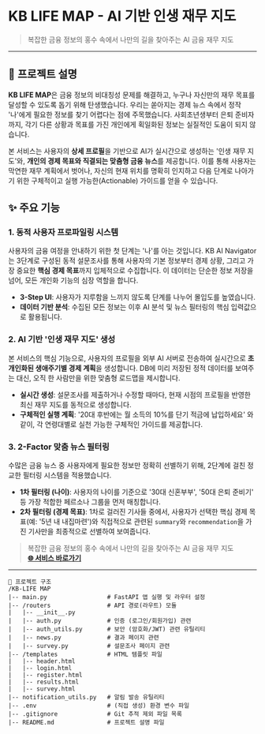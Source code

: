 # KB LIFE MAP - AI 기반 인생 재무 지도

> 복잡한 금융 정보의 홍수 속에서 나만의 길을 찾아주는 AI 금융 재무 지도

---

## 📖 프로젝트 설명

**KB LIFE MAP**은 금융 정보의 비대칭성 문제를 해결하고, 누구나 자신만의 재무 목표를 달성할 수 있도록 돕기 위해 탄생했습니다. 우리는 쏟아지는 경제 뉴스 속에서 정작 '나'에게 필요한 정보를 찾기 어렵다는 점에 주목했습니다. 사회초년생부터 은퇴 준비자까지, 각기 다른 상황과 목표를 가진 개인에게 획일화된 정보는 실질적인 도움이 되지 않습니다.

본 서비스는 사용자의 **상세 프로필**을 기반으로 AI가 실시간으로 생성하는 '인생 재무 지도'와, **개인의 경제 목표와 직결되는 맞춤형 금융 뉴스**를 제공합니다. 이를 통해 사용자는 막연한 재무 계획에서 벗어나, 자신의 현재 위치를 명확히 인지하고 다음 단계로 나아가기 위한 구체적이고 실행 가능한(Actionable) 가이드를 얻을 수 있습니다.

## ✨ 주요 기능

### 1. 동적 사용자 프로파일링 시스템

사용자의 금융 여정을 안내하기 위한 첫 단계는 '나'를 아는 것입니다. KB AI Navigator는 3단계로 구성된 동적 설문조사를 통해 사용자의 기본 정보부터 경제 상황, 그리고 가장 중요한 **핵심 경제 목표**까지 입체적으로 수집합니다. 이 데이터는 단순한 정보 저장을 넘어, 모든 개인화 기능의 심장 역할을 합니다.

* **3-Step UI**: 사용자가 지루함을 느끼지 않도록 단계를 나누어 몰입도를 높였습니다.
* **데이터 기반 분석**: 수집된 모든 정보는 이후 AI 분석 및 뉴스 필터링의 핵심 입력값으로 활용됩니다.

### 2. AI 기반 '인생 재무 지도' 생성

본 서비스의 핵심 기능으로, 사용자의 프로필을 외부 AI 서버로 전송하여 실시간으로 **초개인화된 생애주기별 경제 계획**을 생성합니다. DB에 미리 저장된 정적 데이터를 보여주는 대신, 오직 한 사람만을 위한 맞춤형 로드맵을 제시합니다.

* **실시간 생성**: 설문조사를 제출하거나 수정할 때마다, 현재 시점의 프로필을 반영한 최신 재무 지도를 동적으로 생성합니다.
* **구체적인 실행 계획**: '20대 후반에는 월 소득의 10%를 단기 적금에 납입하세요' 와 같이, 각 연령대별로 실천 가능한 구체적인 가이드를 제공합니다.

### 3. 2-Factor 맞춤 뉴스 필터링

수많은 금융 뉴스 중 사용자에게 필요한 정보만 정확히 선별하기 위해, 2단계에 걸친 정교한 필터링 시스템을 적용했습니다.

* **1차 필터링 (나이)**: 사용자의 나이를 기준으로 '30대 신혼부부', '50대 은퇴 준비기' 등 가장 적합한 페르소나 그룹을 먼저 매칭합니다.
* **2차 필터링 (경제 목표)**: 1차로 걸러진 기사들 중에서, 사용자가 선택한 핵심 경제 목표(예: '5년 내 내집마련')와 직접적으로 관련된 `summary`와 `recommendation`을 가진 기사만을 최종적으로 선별하여 보여줍니다.




> 복잡한 금융 정보의 홍수 속에서 나만의 길을 찾아주는 AI 금융 재무 지도  
> **[🌐 서비스 바로가기](https://lifefinance.asia)**

---



```
📁 프로젝트 구조
/KB-LIFE MAP
|-- main.py                 # FastAPI 앱 실행 및 라우터 설정
|-- /routers                # API 경로(라우트) 모듈
|   |-- __init__.py
|   |-- auth.py             # 인증 (로그인/회원가입) 관련
|   |-- auth_utils.py       # 보안 (암호화/JWT) 관련 유틸리티
|   |-- news.py             # 결과 페이지 관련
|   |-- survey.py           # 설문조사 페이지 관련
|-- /templates              # HTML 템플릿 파일
|   |-- header.html
|   |-- login.html
|   |-- register.html
|   |-- results.html
|   |-- survey.html
|-- notification_utils.py   # 알림 발송 유틸리티
|-- .env                    # (직접 생성) 환경 변수 파일
|-- .gitignore              # Git 추적 제외 파일 목록
|-- README.md               # 프로젝트 설명 파일
```


